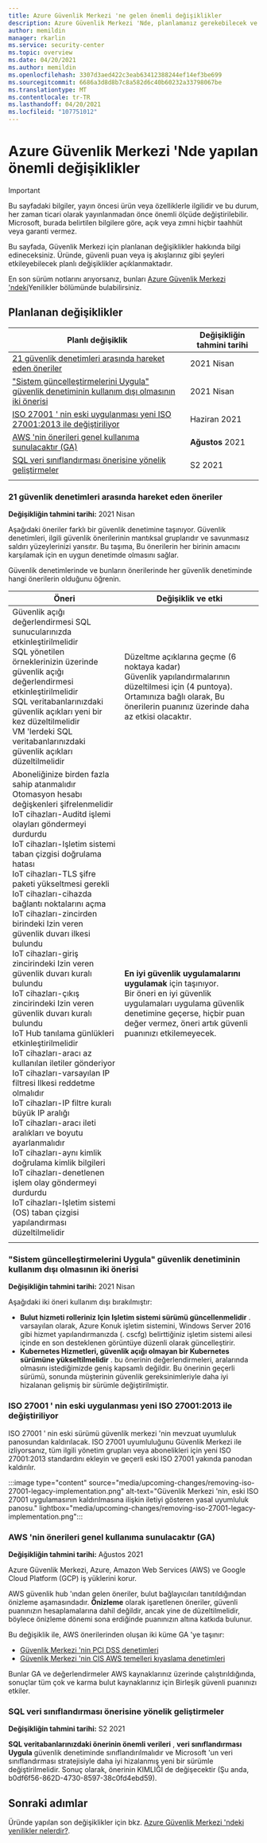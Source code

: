 ```yaml
---
title: Azure Güvenlik Merkezi 'ne gelen önemli değişiklikler
description: Azure Güvenlik Merkezi 'Nde, planlamanız gerekebilecek ve planlamanız gerekebilen değişiklikler
author: memildin
manager: rkarlin
ms.service: security-center
ms.topic: overview
ms.date: 04/20/2021
ms.author: memildin
ms.openlocfilehash: 3307d3aed422c3eab63412388244ef14ef3be699
ms.sourcegitcommit: 6686a3d8d8b7c8a582d6c40b60232a33798067be
ms.translationtype: MT
ms.contentlocale: tr-TR
ms.lasthandoff: 04/20/2021
ms.locfileid: "107751012"
---
```

# <a name="important-upcoming-changes-to-azure-security-center"></a>Azure Güvenlik Merkezi 'Nde yapılan önemli değişiklikler

> [!IMPORTANT]
> Bu sayfadaki bilgiler, yayın öncesi ürün veya özelliklerle ilgilidir ve bu durum, her zaman ticari olarak yayınlanmadan önce önemli ölçüde değiştirilebilir. Microsoft, burada belirtilen bilgilere göre, açık veya zımni hiçbir taahhüt veya garanti vermez.

Bu sayfada, Güvenlik Merkezi için planlanan değişiklikler hakkında bilgi edineceksiniz. Üründe, güvenli puan veya iş akışlarınız gibi şeyleri etkileyebilecek planlı değişiklikler açıklanmaktadır.

En son sürüm notlarını arıyorsanız, bunları [Azure Güvenlik Merkezi 'ndeki](release-notes.md)Yenilikler bölümünde bulabilirsiniz.


## <a name="planned-changes"></a>Planlanan değişiklikler

| Planlı değişiklik                                                                                                                                                        | Değişikliğin tahmini tarihi |
|-----------------------------------------------------------------------------------------------------------------------------------------------------------------------|---------------------------|
| [21 güvenlik denetimleri arasında hareket eden öneriler](#21-recommendations-moving-between-security-controls)                                                           | 2021 Nisan                |
| ["Sistem güncelleştirmelerini Uygula" güvenlik denetiminin kullanım dışı olmasının iki önerisi](#two-recommendations-from-apply-system-updates-security-control-being-deprecated) | 2021 Nisan                |
| [ISO 27001 ' nin eski uygulanması yeni ISO 27001:2013 ile değiştiriliyor](#legacy-implementation-of-iso-27001-is-being-replaced-with-new-iso-270012013)          | Haziran 2021                 |
| [AWS 'nin önerileri genel kullanıma sunulacaktır (GA)](#recommendations-from-aws-will-be-released-for-general-availability-ga)                     | **Ağustos** 2021           |
| [SQL veri sınıflandırması önerisine yönelik geliştirmeler](#enhancements-to-sql-data-classification-recommendation)                                                     | S2 2021                   |
|                                                                                                                                                                       |                           |


### <a name="21-recommendations-moving-between-security-controls"></a>21 güvenlik denetimleri arasında hareket eden öneriler 

**Değişikliğin tahmini tarihi:** 2021 Nisan

Aşağıdaki öneriler farklı bir güvenlik denetimine taşınıyor. Güvenlik denetimleri, ilgili güvenlik önerilerinin mantıksal gruplarıdır ve savunmasız saldırı yüzeylerinizi yansıtır. Bu taşıma, Bu önerilerin her birinin amacını karşılamak için en uygun denetimde olmasını sağlar. 

Güvenlik denetimlerinde ve bunların önerilerinde her güvenlik denetiminde hangi önerilerin olduğunu öğrenin.

|Öneri |Değişiklik ve etki  |
|---------|---------|
|Güvenlik açığı değerlendirmesi SQL sunucularınızda etkinleştirilmelidir<br>SQL yönetilen örneklerinizin üzerinde güvenlik açığı değerlendirmesi etkinleştirilmelidir<br>SQL veritabanlarınızdaki güvenlik açıkları yeni bir kez düzeltilmelidir<br>VM 'lerdeki SQL veritabanlarınızdaki güvenlik açıkları düzeltilmelidir     |Düzeltme açıklarına geçme (6 noktaya kadar)<br>Güvenlik yapılandırmalarının düzeltilmesi için (4 puntoya).<br>Ortamınıza bağlı olarak, Bu önerilerin puanınız üzerinde daha az etkisi olacaktır.|
|Aboneliğinize birden fazla sahip atanmalıdır<br>Otomasyon hesabı değişkenleri şifrelenmelidir<br>IoT cihazları-Auditd işlemi olayları göndermeyi durdurdu<br>IoT cihazları-Işletim sistemi taban çizgisi doğrulama hatası<br>IoT cihazları-TLS şifre paketi yükseltmesi gerekli<br>IoT cihazları-cihazda bağlantı noktalarını açma<br>IoT cihazları-zincirden birindeki Izin veren güvenlik duvarı ilkesi bulundu<br>IoT cihazları-giriş zincirindeki Izin veren güvenlik duvarı kuralı bulundu<br>IoT cihazları-çıkış zincirindeki Izin veren güvenlik duvarı kuralı bulundu<br>IoT Hub tanılama günlükleri etkinleştirilmelidir<br>IoT cihazları-aracı az kullanılan iletiler gönderiyor<br>IoT cihazları-varsayılan IP filtresi Ilkesi reddetme olmalıdır<br>IoT cihazları-IP filtre kuralı büyük IP aralığı<br>IoT cihazları-aracı ileti aralıkları ve boyutu ayarlanmalıdır<br>IoT cihazları-aynı kimlik doğrulama kimlik bilgileri<br>IoT cihazları-denetlenen işlem olay göndermeyi durdurdu<br>IoT cihazları-Işletim sistemi (OS) taban çizgisi yapılandırması düzeltilmelidir|**En iyi güvenlik uygulamalarını uygulamak** için taşınıyor.<br>Bir öneri en iyi güvenlik uygulamaları uygulama güvenlik denetimine geçerse, hiçbir puan değer vermez, öneri artık güvenli puanınızı etkilemeyecek.|
|||


### <a name="two-recommendations-from-apply-system-updates-security-control-being-deprecated"></a>"Sistem güncelleştirmelerini Uygula" güvenlik denetiminin kullanım dışı olmasının iki önerisi

**Değişikliğin tahmini tarihi:** 2021 Nisan

Aşağıdaki iki öneri kullanım dışı bırakılmıştır:

- **Bulut hizmeti rolleriniz Için Işletim sistemi sürümü güncellenmelidir** . varsayılan olarak, Azure Konuk işletim sistemini, Windows Server 2016 gibi hizmet yapılandırmanızda (. cscfg) belirttiğiniz işletim sistemi ailesi içinde en son desteklenen görüntüye düzenli olarak güncelleştirir.
- **Kubernetes Hizmetleri, güvenlik açığı olmayan bir Kubernetes sürümüne yükseltilmelidir** . bu önerinin değerlendirmeleri, aralarında olmasını istediğimizde geniş kapsamlı değildir. Bu önerinin geçerli sürümü, sonunda müşterinin güvenlik gereksinimleriyle daha iyi hizalanan gelişmiş bir sürümle değiştirilmiştir.


### <a name="legacy-implementation-of-iso-27001-is-being-replaced-with-new-iso-270012013"></a>ISO 27001 ' nin eski uygulanması yeni ISO 27001:2013 ile değiştiriliyor

ISO 27001 ' nin eski sürümü güvenlik merkezi 'nin mevzuat uyumluluk panosundan kaldırılacak. ISO 27001 uyumluluğunu Güvenlik Merkezi ile izliyorsanız, tüm ilgili yönetim grupları veya abonelikleri için yeni ISO 27001:2013 standardını ekleyin ve geçerli eski ISO 27001 yakında panodan kaldırılır.

:::image type="content" source="media/upcoming-changes/removing-iso-27001-legacy-implementation.png" alt-text="Güvenlik Merkezi 'nin, eski ISO 27001 uygulamasının kaldırılmasına ilişkin iletiyi gösteren yasal uyumluluk panosu." lightbox="media/upcoming-changes/removing-iso-27001-legacy-implementation.png":::

### <a name="recommendations-from-aws-will-be-released-for-general-availability-ga"></a>AWS 'nin önerileri genel kullanıma sunulacaktır (GA)

**Değişikliğin tahmini tarihi:** Ağustos 2021

Azure Güvenlik Merkezi, Azure, Amazon Web Services (AWS) ve Google Cloud Platform (GCP) iş yüklerini korur.

AWS güvenlik hub 'ından gelen öneriler, bulut bağlayıcıları tanıtıldığından önizleme aşamasındadır. **Önizleme** olarak işaretlenen öneriler, güvenli puanınızın hesaplamalarına dahil değildir, ancak yine de düzeltilmelidir, böylece önizleme dönemi sona erdiğinde puanınızın altına katkıda bulunur.

Bu değişiklik ile, AWS önerilerinden oluşan iki küme GA 'ye taşınır:

- [Güvenlik Merkezi 'nin PCI DSS denetimleri](https://docs.aws.amazon.com/securityhub/latest/userguide/securityhub-pci-controls.html)
- [Güvenlik Merkezi 'nin CIS AWS temelleri kıyaslama denetimleri](https://docs.aws.amazon.com/securityhub/latest/userguide/securityhub-cis-controls.html)

Bunlar GA ve değerlendirmeler AWS kaynaklarınız üzerinde çalıştırıldığında, sonuçlar tüm çok ve karma bulut kaynaklarınız için Birleşik güvenli puanınızı etkiler.



### <a name="enhancements-to-sql-data-classification-recommendation"></a>SQL veri sınıflandırması önerisine yönelik geliştirmeler

**Değişikliğin tahmini tarihi:** S2 2021

**SQL veritabanlarınızdaki önerinin önemli verileri** , **veri sınıflandırması Uygula** güvenlik denetiminde sınıflandırılmalıdır ve Microsoft 'un veri sınıflandırması stratejisiyle daha iyi hizalanmış yeni bir sürümle değiştirilmelidir. Sonuç olarak, önerinin KIMLIĞI de değişecektir (Şu anda, b0df6f56-862D-4730-8597-38c0fd4ebd59).



## <a name="next-steps"></a>Sonraki adımlar

Üründe yapılan son değişiklikler için bkz. [Azure Güvenlik Merkezi 'ndeki yenilikler nelerdir?](release-notes.md).